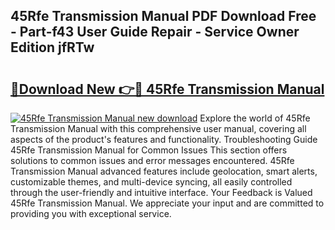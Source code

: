 ## 45Rfe Transmission Manual PDF Download Free - Part-f43 User Guide Repair - Service Owner Edition jfRTw

# <h2><a href="http://bc85547.oget.top/?id=45Rfe+Transmission+Manual">🔗Download New 👉🔴 45Rfe Transmission Manual</a></h2>

[![45Rfe Transmission Manual new download](https://i.imgur.com/5g1atiW.png)](http://bc85547.oget.top/?id=45Rfe+Transmission+Manual)
Explore the world of 45Rfe Transmission Manual with this comprehensive user manual, covering all aspects of the product's features and functionality. Troubleshooting Guide 45Rfe Transmission Manual for Common Issues This section offers solutions to common issues and error messages encountered. 45Rfe Transmission Manual advanced features include geolocation, smart alerts, customizable themes, and multi-device syncing, all easily controlled through the user-friendly and intuitive interface. Your Feedback is Valued 45Rfe Transmission Manual. We appreciate your input and are committed to providing you with exceptional service.
